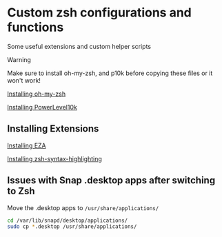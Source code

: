 # Custom zsh configurations and functions

Some useful extensions and custom helper scripts

> [!WARNING]
> Make sure to install oh-my-zsh, and p10k before copying these files or it won't work!

[Installing oh-my-zsh](https://ohmyz.sh/#install)

[Installing PowerLevel10k](https://github.com/romkatv/powerlevel10k?tab=readme-ov-file#oh-my-zsh)

## Installing Extensions

[Installing EZA](https://github.com/eza-community/eza/blob/main/INSTALL.md)

[Installing zsh-syntax-highlighting](https://github.com/zsh-users/zsh-syntax-highlighting/blob/master/INSTALL.md)



## Issues with Snap .desktop apps after switching to Zsh

Move the .desktop apps to `/usr/share/applications/`
```bash
cd /var/lib/snapd/desktop/applications/
sudo cp *.desktop /usr/share/applications/
```
